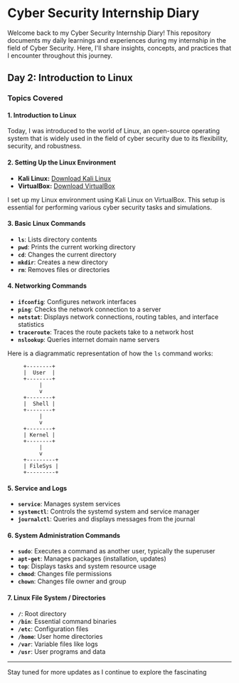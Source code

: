 # Cyber Security Internship Diary

Welcome back to my Cyber Security Internship Diary! This repository documents my daily learnings and experiences during my internship in the field of Cyber Security. Here, I'll share insights, concepts, and practices that I encounter throughout this journey.

## Day 2: Introduction to Linux

### Topics Covered

#### 1. **Introduction to Linux**
Today, I was introduced to the world of Linux, an open-source operating system that is widely used in the field of cyber security due to its flexibility, security, and robustness.

#### 2. **Setting Up the Linux Environment**
- **Kali Linux:** [Download Kali Linux](https://www.kali.org/downloads/)
- **VirtualBox:** [Download VirtualBox](https://www.virtualbox.org/wiki/Downloads)
  
I set up my Linux environment using Kali Linux on VirtualBox. This setup is essential for performing various cyber security tasks and simulations.

#### 3. **Basic Linux Commands**
- **`ls`**: Lists directory contents
- **`pwd`**: Prints the current working directory
- **`cd`**: Changes the current directory
- **`mkdir`**: Creates a new directory
- **`rm`**: Removes files or directories

#### 4. **Networking Commands**
- **`ifconfig`**: Configures network interfaces
- **`ping`**: Checks the network connection to a server 
- **`netstat`**: Displays network connections, routing tables, and interface statistics
- **`traceroute`**: Traces the route packets take to a network host
- **`nslookup`**: Queries internet domain name servers
  

Here is a diagrammatic representation of how the `ls` command works:
```
     +--------+
     |  User  |
     +--------+
          |
          v
     +--------+
     |  Shell |
     +--------+
          |
          v
     +--------+
     | Kernel |
     +--------+
          |
          v
     +---------+
     | FileSys |
     +---------+

```

#### 5. **Service and Logs**
- **`service`**: Manages system services
- **`systemctl`**: Controls the systemd system and service manager
- **`journalctl`**: Queries and displays messages from the journal

#### 6. **System Administration Commands**
- **`sudo`**: Executes a command as another user, typically the superuser
- **`apt-get`**: Manages packages (installation, updates)
- **`top`**: Displays tasks and system resource usage
- **`chmod`**: Changes file permissions
- **`chown`**: Changes file owner and group

#### 7. **Linux File System / Directories**
- **`/`**: Root directory
- **`/bin`**: Essential command binaries
- **`/etc`**: Configuration files
- **`/home`**: User home directories
- **`/var`**: Variable files like logs
- **`/usr`**: User programs and data

---

Stay tuned for more updates as I continue to explore the fascinating
